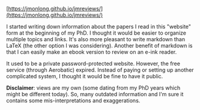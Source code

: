 [https://jmonlong.github.io/jmreviews/](https://jmonlong.github.io/jmreviews/)

I started writing down information about the papers I read in this "website" form at the beginning of my PhD.
I thought it would be easier to organize multiple topics and links.
It's also more pleasant to write markdown than LaTeX (the other option I was considering).
Another benefit of markdown is that I can easily make an ebook version to review on an e-ink reader.

It used to be a private password-protected website.
However, the free service (through Aerobatic) expired.
Instead of paying or setting up another complicated system, I thought it would be fine to have it public.

**Disclaimer**: views are my own (some dating from my PhD years which might be different today). 
So, many outdated information and I'm sure it contains some mis-interpretations and exaggerations.

